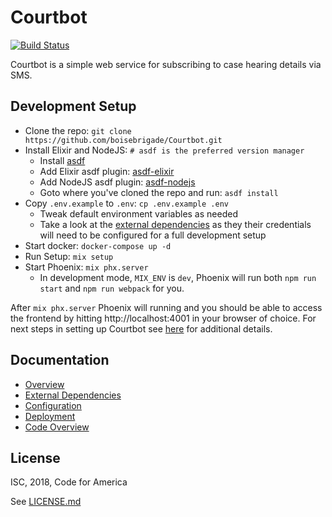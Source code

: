 # Courtbot
[![Build Status](https://travis-ci.org/boisebrigade/courtbot.svg?branch=development)](https://travis-ci.org/boisebrigade/Courtbot)

Courtbot is a simple web service for subscribing to case hearing details via SMS.

## Development Setup

- Clone the repo: `git clone https://github.com/boisebrigade/Courtbot.git`
- Install Elixir and NodeJS: `# asdf is the preferred version manager`
  - Install [asdf](https://github.com/asdf-vm/asdf#setup)
  - Add Elixir asdf plugin: [asdf-elixir](https://github.com/asdf-vm/asdf-elixir) 
  - Add NodeJS asdf plugin: [asdf-nodejs](https://github.com/asdf-vm/asdf-nodejs)
  - Goto where you've cloned the repo and run: `asdf install`
- Copy `.env.example` to `.env`: `cp .env.example .env`
  - Tweak default environment variables as needed
  - Take a look at the [external dependencies](https://github.com/boisebrigade/Courtbot/wiki/External-Dependencies#external-dependencies) as they their credentials will need to be configured for a full development setup 
- Start docker: `docker-compose up -d`
- Run Setup: `mix setup`
- Start Phoenix: `mix phx.server`
  - In development mode, `MIX_ENV` is `dev`, Phoenix will run both `npm run start` and `npm run webpack` for you.

After `mix phx.server` Phoenix will running and you should be able to access the frontend by hitting http://localhost:4001 in your browser of choice. For next steps in setting up Courtbot see [here](https://github.com/boisebrigade/Courtbot/wiki/Configuration) for additional details.

## Documentation
- [Overview](https://github.com/boisebrigade/Courtbot/wiki)
- [External Dependencies](https://github.com/boisebrigade/Courtbot/wiki/External-Dependencies)
- [Configuration](https://github.com/boisebrigade/Courtbot/wiki/Configuration)
- [Deployment](https://github.com/boisebrigade/Courtbot/wiki/Deployment)
- [Code Overview](https://github.com/boisebrigade/Courtbot/wiki/Code-Overview)

## License
ISC, 2018, Code for America

See [LICENSE.md](LICENSE.md)
